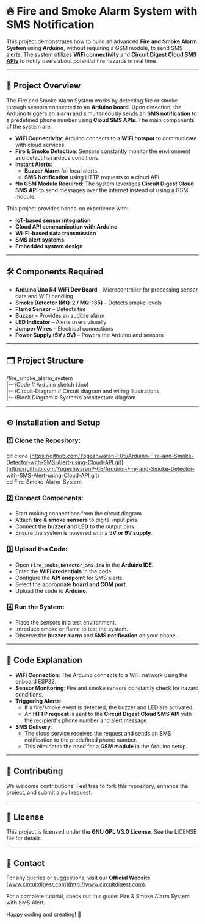 # **🔥 Fire and Smoke Alarm System with SMS Notification**

This project demonstrates how to build an advanced **Fire and Smoke Alarm System** using **Arduino**, without requiring a GSM module, to send SMS alerts. The system utilizes **WiFi connectivity** and [**Circuit Digest Cloud SMS APIs**](https://circuitdigest.com/article/free-sms-api-for-arduino-esp32-esp8266-nodemcu-raspberry-pi) to notify users about potential fire hazards in real time.

---

## **📝 Project Overview**

The Fire and Smoke Alarm System works by detecting fire or smoke through sensors connected to an **Arduino board**. Upon detection, the Arduino triggers an **alarm** and simultaneously sends an **SMS notification** to a predefined phone number using **Cloud SMS APIs**. The main components of the system are:

* **WiFi Connectivity**: Arduino connects to a **WiFi hotspot** to communicate with cloud services.  
* **Fire & Smoke Detection**: Sensors constantly monitor the environment and detect hazardous conditions.  
* **Instant Alerts**:  
  * **Buzzer Alarm** for local alerts.  
  * **SMS Notification** using HTTP requests to a cloud API.  
* **No GSM Module Required**: The system leverages **Circuit Digest Cloud SMS API** to send messages over the internet instead of using a GSM module.

This project provides hands-on experience with:

* **IoT-based sensor integration**  
* **Cloud API communication with Arduino**  
* **Wi-Fi-based data transmission**  
* **SMS alert systems**  
* **Embedded system design**

---

## **🛠 Components Required**

* **Arduino Uno R4 WiFi Dev Board** – Microcontroller for processing sensor data and WiFI handling  
* **Smoke Detector (MQ-2 / MQ-135)** – Detects smoke levels  
* **Flame Sensor** – Detects fire  
* **Buzzer** – Provides an audible alarm  
* **LED Indicator** – Alerts users visually  
* **Jumper Wires** – Electrical connections  
* **Power Supply (5V / 9V)** – Powers the Arduino and sensors

---

## **🗂 Project Structure**

/fire\_smoke\_alarm\_system  
|-- /Code                       \# Arduino sketch (.ino)  
|-- /Circuit-Diagram      \# Circuit diagram and wiring illustrations  
|-- /Block Diagram       \# System’s architecture diagram

---

## **⚙️ Installation and Setup**

### **1️⃣ Clone the Repository:**

git clone [https://github.com/YogeshwaranP-05/Arduino-Fire-and-Smoke-Detector-with-SMS-Alert-using-Cloud-API.git](https://github.com/YogeshwaranP-05/Arduino-Fire-and-Smoke-Detector-with-SMS-Alert-using-Cloud-API.git)  
cd Fire-Smoke-Alarm-System

### **2️⃣ Connect Components:**

* Start making connections from the circuit diagram  
* Attach **fire & smoke sensors** to digital input pins.  
* Connect the **buzzer and LED** to the output pins.  
* Ensure the system is powered with a **5V or 9V supply**.

### **3️⃣ Upload the Code:**

* Open **`Fire_Smoke_Detector_SMS.ino`** in the **Arduino IDE**.  
* Enter the **WiFi credentials** in the code.  
* Configure the **API endpoint** for SMS alerts.  
* Select the appropriate **board and COM port**.  
* Upload the code to **Arduino**.

### **4️⃣ Run the System:**

* Place the sensors in a test environment.  
* Introduce smoke or flame to test the system.  
* Observe the **buzzer alarm** and **SMS notification** on your phone.

---

## **📝 Code Explanation**

* **WiFi Connection**: The Arduino connects to a WiFi network using the onboard ESP32.  
* **Sensor Monitoring**: Fire and smoke sensors constantly check for hazard conditions.  
* **Triggering Alerts**:  
  * If a fire/smoke event is detected, the buzzer and LED are activated.  
  * An **HTTP request** is sent to the **Circuit Digest Cloud SMS API** with the recipient's phone number and alert message.  
* **SMS Delivery**:  
  * The cloud service receives the request and sends an SMS notification to the predefined phone number.  
  * This eliminates the need for a **GSM module** in the Arduino setup.

---

## **🤝 Contributing**

We welcome contributions\! Feel free to fork this repository, enhance the project, and submit a pull request.

---

## **🧩 License**

This project is licensed under the **GNU GPL V3.0 License**. See the LICENSE file for details.

---

## **📧 Contact**

For any queries or suggestions, visit our **Official Website**: [www.circuitdigest.com](http://www.circuitdigest.com).

For a complete tutorial, check out this guide: Fire & Smoke Alarm System with SMS Alert.

Happy coding and creating\! 🚀

